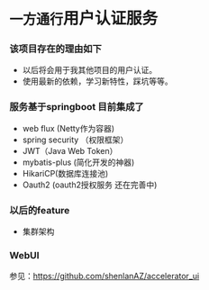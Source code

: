 # `一方通行`用户认证服务

### 该项目存在的理由如下
  - 以后将会用于我其他项目的用户认证。
  - 使用最新的依赖，学习新特性，踩坑等等。
  
### 服务基于springboot 目前集成了
  
  - web flux (Netty作为容器)
  - spring security （权限框架）
  - JWT（Java Web Token）
  - mybatis-plus (简化开发的神器)
  - HikariCP(数据库连接池)
  - Oauth2 (oauth2授权服务 还在完善中)
  
### 以后的feature
  - 集群架构
  
### WebUI
参见：https://github.com/shenlanAZ/accelerator_ui
